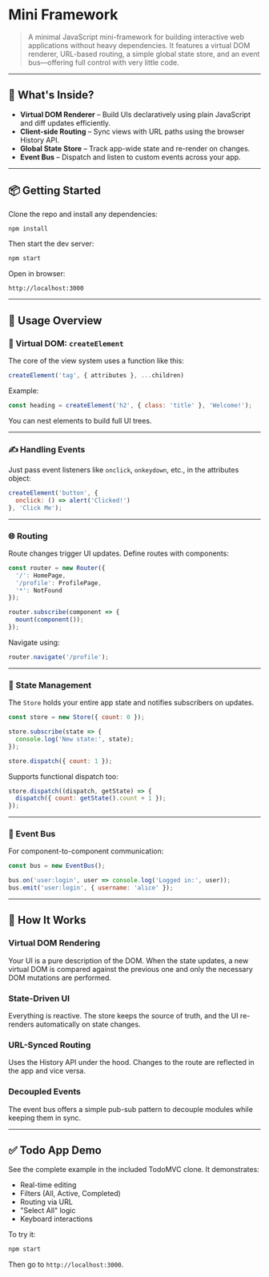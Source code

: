 
# Mini Framework

> A minimal JavaScript mini-framework for building interactive web applications without heavy dependencies. It features a virtual DOM renderer, URL-based routing, a simple global state store, and an event bus—offering full control with very little code.

---

## 🔧 What's Inside?

* **Virtual DOM Renderer** – Build UIs declaratively using plain JavaScript and diff updates efficiently.
* **Client-side Routing** – Sync views with URL paths using the browser History API.
* **Global State Store** – Track app-wide state and re-render on changes.
* **Event Bus** – Dispatch and listen to custom events across your app.

---

## 📦 Getting Started

Clone the repo and install any dependencies:

```bash
npm install
```

Then start the dev server:

```bash
npm start
```

Open in browser:

```
http://localhost:3000
```

---

## 📘 Usage Overview

### 📌 Virtual DOM: `createElement`

The core of the view system uses a function like this:

```js
createElement('tag', { attributes }, ...children)
```

Example:

```js
const heading = createElement('h2', { class: 'title' }, 'Welcome!');
```

You can nest elements to build full UI trees.

---

### ✍️ Handling Events

Just pass event listeners like `onclick`, `onkeydown`, etc., in the attributes object:

```js
createElement('button', {
  onclick: () => alert('Clicked!')
}, 'Click Me');
```

---

### 🌐 Routing

Route changes trigger UI updates. Define routes with components:

```js
const router = new Router({
  '/': HomePage,
  '/profile': ProfilePage,
  '*': NotFound
});

router.subscribe(component => {
  mount(component());
});
```

Navigate using:

```js
router.navigate('/profile');
```

---

### 🔄 State Management

The `Store` holds your entire app state and notifies subscribers on updates.

```js
const store = new Store({ count: 0 });

store.subscribe(state => {
  console.log('New state:', state);
});

store.dispatch({ count: 1 });
```

Supports functional dispatch too:

```js
store.dispatch((dispatch, getState) => {
  dispatch({ count: getState().count + 1 });
});
```

---

### 📡 Event Bus

For component-to-component communication:

```js
const bus = new EventBus();

bus.on('user:login', user => console.log('Logged in:', user));
bus.emit('user:login', { username: 'alice' });
```

---

## 🧠 How It Works

### Virtual DOM Rendering

Your UI is a pure description of the DOM. When the state updates, a new virtual DOM is compared against the previous one and only the necessary DOM mutations are performed.

### State-Driven UI

Everything is reactive. The store keeps the source of truth, and the UI re-renders automatically on state changes.

### URL-Synced Routing

Uses the History API under the hood. Changes to the route are reflected in the app and vice versa.

### Decoupled Events

The event bus offers a simple pub-sub pattern to decouple modules while keeping them in sync.

---

## ✅ Todo App Demo

See the complete example in the included TodoMVC clone. It demonstrates:

* Real-time editing
* Filters (All, Active, Completed)
* Routing via URL
* "Select All" logic
* Keyboard interactions

To try it:

```bash
npm start
```

Then go to `http://localhost:3000`.
